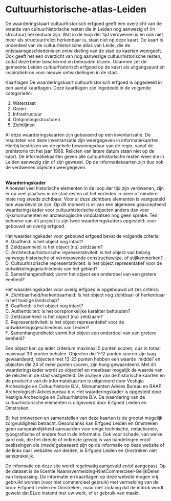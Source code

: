 # Cultuurhistorische-atlas-Leiden

De waarderingskaart cultuurhistorisch erfgoed geeft een overzicht van de waarde van cultuurhistorische resten die in Leiden nog aanwezig of (in structuur) herkenbaar zijn. Wat in de loop der tijd verdwenen is en ook niet meer als structuur/relict herkenbaar is, staat niet op deze kaart. De kaart is onderdeel van de cultuurhistorische atlas van Leide, die de ontstaansgeschiedenis en ontwikkeling van de stad op kaarten weergeeft. Ook geeft het een overzicht van nog aanwezige cultuurhistorische resten, zodat deze beter beschermd en behouden blijven. Daarmee zet de gemeente Leiden cultuurhistorisch erfgoed op de kaart als uitgangspunt én inspiratiebron voor nieuwe ontwikkelingen in de stad.
 
Kaartlagen
De waarderingskaart cultuurhistorisch erfgoed is opgedeeld in een aantal kaartlagen. Deze kaartlagen zijn ingedeeld in de volgende categorieën:<br>
1. Waterstaat<br>
2. Groen<br>
3. Infrastructuur<br>
4. Ontginningsstructuren<br>
5. Zichtlijnen<br>

Al deze waarderingskaarten zijn gebaseerd op een inventarisatie. De resultaten van deze inventarisatie zijn weergegeven in informatiekaarten. Hierbij bestrijken we de gehele bewoningsduur van de regio, vanaf de prehistorie tot het jaar 1968. Relicten van latere datum staan niet op de kaart. De informatiekaarten geven alle cultuurhistorische resten weer die in Leiden aanwezig zijn of zijn geweest. Op de informatiekaarten zijn dus ook de verdwenen objecten weergegeven.
 
<br><b>Waarderingskader</b><br>
Alhoewel veel historische elementen in de loop der tijd zijn verdwenen, zijn er op veel plaatsen in de stad resten uit het verleden in meer of mindere mate nog steeds zichtbaar. Voor al deze zichtbare elementen is vastgesteld hoe waardevol ze zijn.
Op dit moment is er van een algemeen geaccepteerd waarderingskader voor cultuurhistorische objecten anders dan voor rijksmonumenten en archeologische vindplaatsen nog geen sprake. Ten behoeve van dit project is zijn twee waarderingskaders opgesteld: voor gebouwd en overig erfgoed. 

Het waarderingskader voor gebouwd erfgoed bevat de volgende criteria:<br>
A. Gaafheid: is het object nog intact?<br>
B. Zeldzaamheid: is het object (nu) zeldzaam?<br>
C. Architectuurhistorische representativiteit: is het object van belang vanwege historische of vernieuwende constructiewijze, of stijlkenmerken?<br>
D. Cultuurhisorische representativiteit: Is het object representatief voor de ontwikkelingsgeschiedenis van het gebied?<br>
E. Samenhangendheid: vormt het object een onderdeel van een grotere eenheid?<br>

Het waarderingskader voor overig erfgoed is opgebouwd uit zes criteria:<br>
A. Zichtbaarheid/herkenbaarheid: Is het object nog zichtbaar of herkenbaar in het huidige landschap?<br>
B. Gaafheid: is het object nog intact?<br>
C. Authenticiteit: is het oorspronkelijke karakter behouden?<br>
D. Zeldzaamheid: is het object (nu) zeldzaam?<br>
E. Representativiteit: is het object representatief voor de ontwikkelingsgeschiedenis van Leiden?<br>
F. Samenhangendheid: vormt het object een onderdeel van een grotere eenheid?<br>

Een object kan op ieder criterium maximaal 5 punten scoren, dus in totaal maximaal 30 punten behalen. Objecten die 1-12 punten scoren zijn laag gewaardeerd, objecten met 13-23 punten hebben een waarde ‘middel’ en objecten die 24 of meer punten scoren, zijn hoog gewaardeerd. Met dit waarderingskader wordt zo objectief en meetbaar mogelijk de waarde van de relicten in de stad vastgesteld.
De analyse van de historische kaarten en de productie van de informatiekaarten is uitgevoerd door Vestigia Archeologie en Cultuurhistorie B.V., Monumenten Advies Bureau en RAAP Archeologisch Adviesbureau b.v.
Het waarderingskader is opgesteld door Vestigia Archeologie en Cultuurhistorie B.V.
De waardering van de cultuurhistorische elementen is uitgevoerd door Erfgoed Leiden en Omstreken.

Bij het ontwerpen en samenstellen van deze kaarten is de grootst mogelijk zorgvuldigheid betracht. Desondanks kan Erfgoed Leiden en Omstreken geen aansprakelijkheid aanvaarden voor enige technische, redactionele, typografische of andere fout in de informatie. Ook voor schade, van welke aard ook, die het directe of indirecte gevolg is van handelingen en/of beslissingen die (mede)gebaseerd zijn op de informatie op deze website of de links naar websites van derden, is Erfgoed Leiden en Omstreken niet aansprakelijk.
 
De informatie op deze site wordt regelmatig aangevuld en/of aangepast. Op de dataset is de licentie Naamsvermelding-NietCommercieel-GelijkDelen van toepassing. De informatie en kaartlagen op deze website mogen vrij gebruikt worden (voor niet commercieel gebruik) met vermelding van de bron: Erfgoed Leiden en Omstreken, maar niet zodanig dat de indruk wordt gewekt dat ELeo instemt met uw werk, of er gebruik van maakt.
